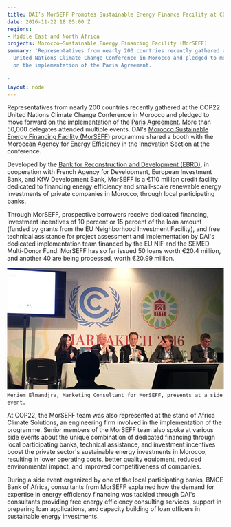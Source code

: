 ```yaml
---
title: DAI’s MorSEFF Promotes Sustainable Energy Finance Facility at COP22
date: 2016-11-22 18:05:00 Z
regions:
- Middle East and North Africa
projects: Morocco—Sustainable Energy Financing Facility (MorSEFF)
summary: 'Representatives from nearly 200 countries recently gathered at the COP22
  United Nations Climate Change Conference in Morocco and pledged to move forward
  on the implementation of the Paris Agreement.

'
layout: node
---
```


Representatives from nearly 200 countries recently gathered at the COP22 United Nations Climate Change Conference in Morocco and pledged to move forward on the implementation of the [Paris Agreement](http://newsroom.unfccc.int/unfccc-newsroom/finale-cop21/). More than 50,000 delegates attended multiple events. DAI's [Morocco Sustainable Energy Financing Facility (MorSEFF](/our-work/projects/morocco-sustainable-energy-financing-facility-morseff)) programme shared a booth with the Moroccan Agency for Energy Efficiency in the Innovation Section at the conference.

Developed by the [Bank for Reconstruction and Development (EBRD)](http://www.ebrd.com/), in cooperation with French Agency for Development, European Investment Bank, and KfW Development Bank, MorSEFF is a €110 million credit facility dedicated to financing energy efficiency and small-scale renewable energy investments of private companies in Morocco, through local participating banks.

Through MorSEFF, prospective borrowers receive dedicated financing, investment incentives of 10 percent or 15 percent of the loan amount (funded by grants from the EU Neighborhood Investment Facility), and free technical assistance for project assessment and implementation by DAI's dedicated implementation team financed by the EU NIF and the SEMED Multi-Donor Fund. MorSEFF has so far issued 50 loans worth €20.4 million, and another 40 are being processed, worth €20.99 million.

![](/assets/images/news/MorSEFF.jpg)
`Meriem Elmandjra, Marketing Consultant for MorSEFF, presents at a side event.`

At COP22, the MorSEFF team was also represented at the stand of Africa Climate Solutions, an engineering firm involved in the implementation of the programme. Senior members of the MorSEFF team also spoke at various side events about the unique combination of dedicated financing through local participating banks, technical assistance, and investment incentives boost the private sector's sustainable energy investments in Morocco, resulting in lower operating costs, better quality equipment, reduced environmental impact, and improved competitiveness of companies.

During a side event organized by one of the local participating banks, BMCE Bank of Africa, consultants from MorSEFF explained how the demand for expertise in energy efficiency financing was tackled through DAI's consultants providing free energy efficiency consulting services, support in preparing loan applications, and capacity building of loan officers in sustainable energy investments.